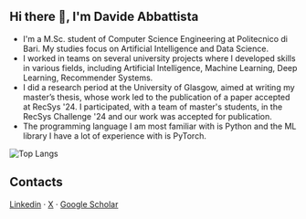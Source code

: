 ## Hi there 👋, I'm Davide Abbattista

* I'm a M.Sc. student of Computer Science Engineering at Politecnico di Bari. My studies focus on Artificial Intelligence and Data Science.
* I worked in teams on several university projects where I developed skills in various fields, including Artificial Intelligence, Machine Learning, Deep Learning, Recommender Systems.
* I did a research period at the University of Glasgow, aimed at writing my master’s thesis, whose work led to the publication of a paper accepted at RecSys '24. I participated, with a team of master's students, in the RecSys Challenge '24 and our work was accepted for publication.
* The programming language I am most familiar with is Python and the ML library I have a lot of experience with is PyTorch.

<!--
![Anurag's github stats](https://github-readme-stats.vercel.app/api?username=davide-abbattista&hide=issues,contribs,prs&show_icons=true&theme=dark)
-->

![Top Langs](https://github-readme-stats.vercel.app/api/top-langs/?username=davide-abbattista&theme=dark&langs_count=20)

## Contacts

[Linkedin](https://www.linkedin.com/in/davide-abbattista/) · [X](https://x.com/dhhavide) · [Google Scholar](https://scholar.google.com/citations?user=_rLTubkAAAAJ)
